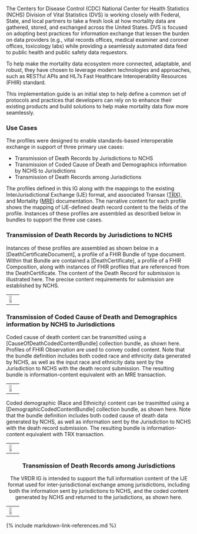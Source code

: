 The Centers for Disease Control (CDC) National Center for Health Statistics (NCHS) Division of Vital Statistics (DVS) is working closely with Federal, State, and local partners to take a fresh look at how mortality data are gathered, stored, and exchanged across the United States. DVS is focused on adopting best practices for information exchange that lessen the burden on data providers (e.g., vital records offices, medical examiner and coroner offices, toxicology labs) while providing a seamlessly automated data feed to public health and public safety data requestors.

To help make the mortality data ecosystem more connected, adaptable, and robust, they have chosen to leverage modern technologies and approaches, such as RESTful APIs and HL7s Fast Healthcare Interoperability Resources (FHIR) standard.

This implementation guide is an initial step to help define a common set of protocols and practices that developers can rely on to enhance their existing products and build solutions to help make mortality data flow more seamlessly.

### Use Cases
The profiles were designed to enable standards-based interoperable exchange in support of three primary use cases:
* Transmission of Death Records by Jurisdictions to NCHS
* Transmission of Coded Cause of Death and Demographics information by NCHS to Jurisdictions
* Transmission of Death Records among Jurisdictions

The profiles defined in this IG along with the mappings to the existing InterJurisdictional Exchange (IJE) format, and associated Transax ([TRX](https://www.cdc.gov/nchs/data/dvs/2003trx.pdf)), and Mortality ([MRE](https://www.cdc.gov/nchs/data/dvs/Multiple_race_documentation_5-10-04.pdf)) documentation.  The narrative content for each profile shows the mapping of IJE-defined death record content to the fields of the profile.  Instances of these profiles are assembled as described below in bundles to support the three use cases.

### Transmission of Death Records by Jurisdictions to NCHS
Instances of these profiles are assembled as shown below in a [DeathCertificateDocument], a profile of a FHIR Bundle of type document.  Within that Bundle are contained a [DeathCertificate], a profile of a FHIR Composition, along with instances of FHIR profiles that are referenced from the DeathCertificate.  The content of the Death Record for submission is illustrated here.  The precise content requirements for submission are established by NCHS.
<center>
<table><tr><td><img src="Slide20.png" style="width:60%;"/></td></tr></table>
</center>

### Transmission of Coded Cause of Death and Demographics information by NCHS to Jurisdictions
Coded cause of death content can be transmitted using a [CauseOfDeathCodedContentBundle] collection bundle, as shown here.  Profiles of FHIR Observation are used to convey coded content. Note that the bundle definition includes both coded race and ethnicity data generated by NCHS, as well as the input race and ethnicity data sent by the Jurisdiction to NCHS with the death record submission.  The resulting bundle is information-content equivalent with an MRE transaction.
<center>
<table><tr><td><img src="Slide21.png" style="width:60%;"/></td></tr></table>
</center>
Coded demographic (Race and Ethnicity) content can be trasmitted using a [DemographicCodedContentBundle] collection bundle, as shown here. Note that the bundle definition includes both coded cause of death data generated by NCHS, as well as information sent by the Jurisdiction to NCHS with the death record submission.  The resulting bundle is information-content equivalent with TRX transaction.
<center>
<table><tr><td><img src="Slide22.png" style="width:60%;"/></td></tr></table>
</center>
<center>

### Transmission of Death Records among Jurisdictions
The VRDR IG is intended to support the full information content of the IJE format used for inter-jurisdictional exchange among jurisdictions, including both the information sent by jurisdictions to NCHS, and the coded content generated by NCHS and returned to the jurisdictions, as shown here.
<table><tr><td><img src="Slide23.png" style="width:60%;"/></td></tr></table>
</center>
{% include markdown-link-references.md %}